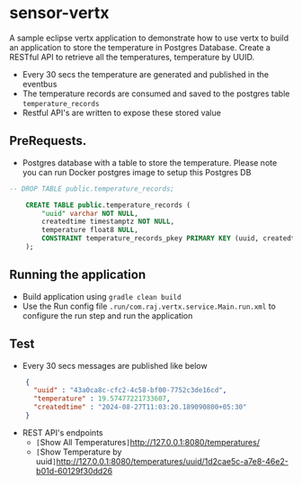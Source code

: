 # sensor-vertx
A sample eclipse vertx application to demonstrate how to use vertx to build an application to store the temperature in Postgres Database. Create a RESTful API to 
retrieve all the temperatures, temperature by UUID.
- Every 30 secs the temperature are generated and published in the eventbus
- The temperature records are consumed and saved to the postgres table `temperature_records`
- Restful API's are written to expose these stored value 


## PreRequests.
- Postgres database with a table to store the temperature. Please note you can run Docker postgres image to setup this Postgres DB
```sql
-- DROP TABLE public.temperature_records;

    CREATE TABLE public.temperature_records (
        "uuid" varchar NOT NULL,
        createdtime timestamptz NOT NULL,
        temperature float8 NULL,
        CONSTRAINT temperature_records_pkey PRIMARY KEY (uuid, createdtime)
    );
```

## Running the application

- Build application using `gradle clean build`
- Use the Run config file `.run/com.raj.vertx.service.Main.run.xml` to configure the run step and run the application

## Test

- Every 30 secs messages are published like below 

```json
    {
      "uuid" : "43a0ca8c-cfc2-4c58-bf00-7752c3de16cd",
      "temperature" : 19.57477221733607,
      "createdtime" : "2024-08-27T11:03:20.189090800+05:30"
    }
```
- REST API's endpoints
  - `[`Show All Temperatures`]`http://127.0.0.1:8080/temperatures/
  - `[`Show Temperature by uuid`]`http://127.0.0.1:8080/temperatures/uuid/1d2cae5c-a7e8-46e2-b01d-60129f30dd26